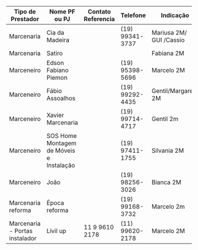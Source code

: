 | Tipo de Prestador              | Nome PF ou PJ                            | Contato Referencia | Telefone        | Indicação               | Observ.     |
| ------------------------------ | ---------------------------------------- | ------------------ | --------------- | ----------------------- | ----------- |
| Marcenaria                     | Cia da Madeira                           |                    | (19) 99341-3737 | Mariusa 2M/ GUI /Cassio | De primeira |
| Marcenaria                     | Satiro                                   |                    |                 | Fabiana 2M              |             |
| Marceneiro                     | Edson Fabiano Piemon                     |                    | (19) 95398-5696 | Marcelo 2M              |             |
| Marceneiro                     | Fábio Assoalhos                          |                    | (19) 99292-4435 | Gentil/Margaretti 2M    | Ótimo       |
| Marceneiro                     | Xavier Marcenaria                        |                    | (19) 99714-4717 | Gentil 2m               |             |
| Marceneiro                     | SOS Home Montagem de Móveis e Instalação |                    | (19) 97411-1755 | Silvania 2M             |             |
| Marceneiro                     | João                                     |                    | (19) 98256-3026 | Bianca 2M               |             |
| Marcenaria reforma             | Época reforma                            |                    | (19) 99168-3732 | Marcelo 2m              | Muito bom   |
| Marcenaria - Portas instalador | Livil up                                 | 11 9 9610 2178     | (11) 99620-2178 | Marcelo 2M              |             |